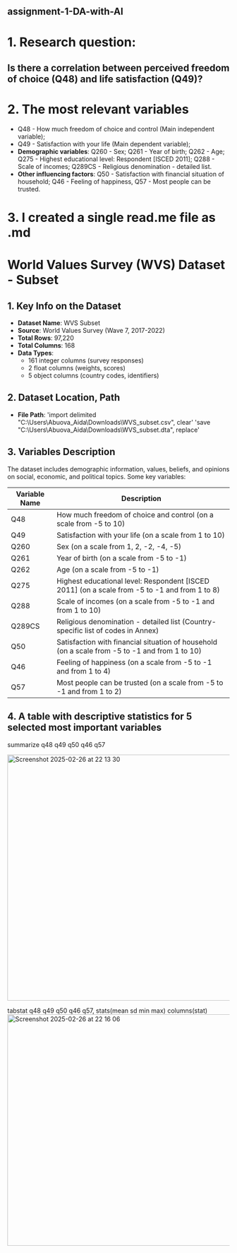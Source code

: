 ## assignment-1-DA-with-AI
# 1. Research question: 
## Is there a correlation between perceived freedom of choice (Q48) and life satisfaction (Q49)?

# 2. The most relevant variables
- Q48 - How much freedom of choice and control (Main independent variable);
- Q49 - Satisfaction with your life (Main dependent variable);
- **Demographic variables**: Q260 - Sex; Q261 - Year of birth; Q262 -  Age; Q275 - Highest educational level: Respondent [ISCED 2011]; Q288 - Scale of incomes; Q289CS - Religious denomination - detailed list. 
- **Other influencing factors**: Q50 - Satisfaction with financial situation of household; Q46 - Feeling of happiness, Q57 - Most people can be trusted.

# 3. I created a single read.me file as .md
# World Values Survey (WVS) Dataset - Subset

## 1. Key Info on the Dataset
- **Dataset Name**: WVS Subset
- **Source**: World Values Survey (Wave 7, 2017-2022)
- **Total Rows**: 97,220
- **Total Columns**: 168
- **Data Types**:
  - 161 integer columns (survey responses)
  - 2 float columns (weights, scores)
  - 5 object columns (country codes, identifiers)

## 2. Dataset Location, Path
- **File Path**: 'import delimited "C:\Users\Abuova_Aida\Downloads\WVS_subset.csv", clear'
                 'save "C:\Users\Abuova_Aida\Downloads\WVS_subset.dta", replace'

## 3. Variables Description
The dataset includes demographic information, values, beliefs, and opinions on social, economic, and political topics. Some key variables:

| Variable Name   | Description |
|----------------|-------------|
| Q48            | How much freedom of choice and control (on a scale from -5 to 10) |
| Q49            | Satisfaction with your life (on a scale from 1 to 10) |
| Q260           | Sex (on a scale from 1, 2, -2, -4, -5) |
| Q261           | Year of birth (on a scale from -5 to -1) |
| Q262           | Age (on a scale from -5 to -1) |
| Q275           | Highest educational level: Respondent [ISCED 2011] (on a scale from -5 to -1 and from 1 to 8) |
| Q288           | Scale of incomes (on a scale from -5 to -1 and from 1 to 10)|
| Q289CS         | Religious denomination - detailed list (Country-specific list of codes in Annex) |
| Q50            | Satisfaction with financial situation of household (on a scale from -5 to -1 and from 1 to 10) |
| Q46            | Feeling of happiness (on a scale from -5 to -1 and from 1 to 4)|
| Q57            | Most people can be trusted (on a scale from -5 to -1 and from 1 to 2)|

## 4. A table with descriptive statistics for 5 selected most important variables
summarize q48 q49 q50 q46 q57 

<img width="557" alt="Screenshot 2025-02-26 at 22 13 30" src="https://github.com/user-attachments/assets/b4579e64-7248-43de-8b9a-c0a7d9e88683" />

tabstat q48 q49 q50 q46 q57, stats(mean sd min max) columns(stat)
<img width="524" alt="Screenshot 2025-02-26 at 22 16 06" src="https://github.com/user-attachments/assets/7881b11c-3642-4ce5-8128-58fdfeaa07b6" />

